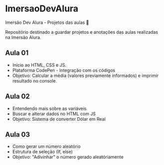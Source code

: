 # ImersaoDevAlura
Imersão Dev Alura - Projetos das aulas 📒

Repositório destinado a guardar projetos e anotações das aulas realizadas na Imersão Alura.

## Aula 01
- Inicio ao HTML, CSS e JS.
- Plataforma CodePen - Integração com os códigos
- Objetivo: Calcular a média (valores previamente informados) e imprimir resultado no console.

## Aula 02
- Entendendo mais sobre as variáveis
- Buscar e alterar dados no HTML com JS
- Objetivo: Sistema de converter Dólar em Real

## Aula 03
- Como gerar um número aleatório
- Estrutura de seleção (If, else)
- Objetivo: "Adivinhar" o número gerado aleatóriamente
